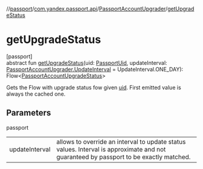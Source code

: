 //[passport](../../../index.md)/[com.yandex.passport.api](../index.md)/[PassportAccountUpgrader](index.md)/[getUpgradeStatus](get-upgrade-status.md)

# getUpgradeStatus

[passport]\
abstract fun [getUpgradeStatus](get-upgrade-status.md)(uid: [PassportUid](../-passport-uid/index.md), updateInterval: [PassportAccountUpgrader.UpdateInterval](-update-interval/index.md) = UpdateInterval.ONE_DAY): Flow&lt;[PassportAccountUpgradeStatus](../-passport-account-upgrade-status/index.md)&gt;

Gets the Flow with upgrade status fow given [uid](get-upgrade-status.md). First emitted value is always the cached one.

## Parameters

passport

| | |
|---|---|
| updateInterval | allows to override an interval to update status values. Interval is approximate and not guaranteed by passport to be exactly matched. |
